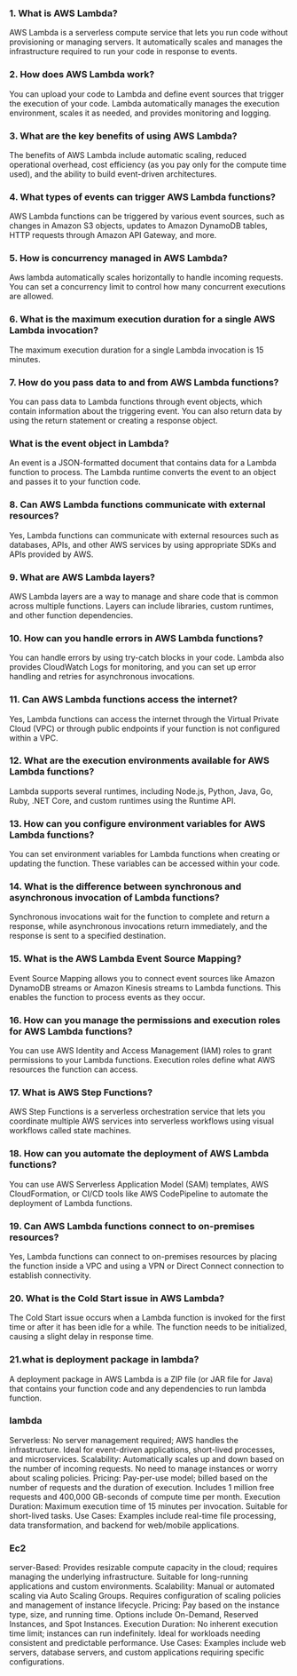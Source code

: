 ### 1. What is AWS Lambda?
AWS Lambda is a serverless compute service that lets you run code without provisioning or managing servers. It automatically scales and manages the infrastructure required to run your code in response to events.

### 2. How does AWS Lambda work?
You can upload your code to Lambda and define event sources that trigger the execution of your code. Lambda automatically manages the execution environment, scales it as needed, and provides monitoring and logging.

### 3. What are the key benefits of using AWS Lambda?
The benefits of AWS Lambda include automatic scaling, reduced operational overhead, cost efficiency (as you pay only for the compute time used), and the ability to build event-driven architectures.

### 4. What types of events can trigger AWS Lambda functions?
AWS Lambda functions can be triggered by various event sources, such as changes in Amazon S3 objects, updates to Amazon DynamoDB tables, HTTP requests through Amazon API Gateway, and more.

### 5. How is concurrency managed in AWS Lambda?
Aws lambda automatically scales horizontally to handle incoming requests. You can set a concurrency limit to control how many concurrent executions are allowed.

### 6. What is the maximum execution duration for a single AWS Lambda invocation?
The maximum execution duration for a single Lambda invocation is 15 minutes.

### 7. How do you pass data to and from AWS Lambda functions?
You can pass data to Lambda functions through event objects, which contain information about the triggering event. You can also return data by using the return statement or creating a response object.

### What is the event object in Lambda?
An event is a JSON-formatted document that contains data for a Lambda function to process. The Lambda runtime converts the event to an object and passes it to your function code.

### 8. Can AWS Lambda functions communicate with external resources?
Yes, Lambda functions can communicate with external resources such as databases, APIs, and other AWS services by using appropriate SDKs and APIs provided by AWS.

### 9. What are AWS Lambda layers?
AWS Lambda layers are a way to manage and share code that is common across multiple functions. Layers can include libraries, custom runtimes, and other function dependencies.

### 10. How can you handle errors in AWS Lambda functions?
You can handle errors by using try-catch blocks in your code. Lambda also provides CloudWatch Logs for monitoring, and you can set up error handling and retries for asynchronous invocations.

### 11. Can AWS Lambda functions access the internet?
Yes, Lambda functions can access the internet through the Virtual Private Cloud (VPC) or through public endpoints if your function is not configured within a VPC.

### 12. What are the execution environments available for AWS Lambda functions?
Lambda supports several runtimes, including Node.js, Python, Java, Go, Ruby, .NET Core, and custom runtimes using the Runtime API.

### 13. How can you configure environment variables for AWS Lambda functions?
You can set environment variables for Lambda functions when creating or updating the function. These variables can be accessed within your code.

### 14. What is the difference between synchronous and asynchronous invocation of Lambda functions?
Synchronous invocations wait for the function to complete and return a response, while asynchronous invocations return immediately, and the response is sent to a specified destination.

### 15. What is the AWS Lambda Event Source Mapping?
Event Source Mapping allows you to connect event sources like Amazon DynamoDB streams or Amazon Kinesis streams to Lambda functions. This enables the function to process events as they occur.

### 16. How can you manage the permissions and execution roles for AWS Lambda functions?
You can use AWS Identity and Access Management (IAM) roles to grant permissions to your Lambda functions. Execution roles define what AWS resources the function can access.

### 17. What is AWS Step Functions?
AWS Step Functions is a serverless orchestration service that lets you coordinate multiple AWS services into serverless workflows using visual workflows called state machines.

### 18. How can you automate the deployment of AWS Lambda functions?
You can use AWS Serverless Application Model (SAM) templates, AWS CloudFormation, or CI/CD tools like AWS CodePipeline to automate the deployment of Lambda functions.

### 19. Can AWS Lambda functions connect to on-premises resources?
Yes, Lambda functions can connect to on-premises resources by placing the function inside a VPC and using a VPN or Direct Connect connection to establish connectivity.

### 20. What is the Cold Start issue in AWS Lambda?
The Cold Start issue occurs when a Lambda function is invoked for the first time or after it has been idle for a while. The function needs to be initialized, causing a slight delay in response time.

### 21.what is deployment package in lambda?
A deployment package in AWS Lambda is a ZIP file (or JAR file for Java) that contains your function code and any dependencies to run lambda function.

### lambda
Serverless: No server management required; AWS handles the infrastructure. Ideal for event-driven applications, short-lived processes, and microservices.
Scalability: Automatically scales up and down based on the number of incoming requests. No need to manage instances or worry about scaling policies.
Pricing: Pay-per-use model; billed based on the number of requests and the duration of execution. Includes 1 million free requests and 400,000 GB-seconds of compute time per month.
Execution Duration: Maximum execution time of 15 minutes per invocation. Suitable for short-lived tasks.
Use Cases: Examples include real-time file processing, data transformation, and backend for web/mobile applications.


### Ec2
server-Based: Provides resizable compute capacity in the cloud; requires managing the underlying infrastructure. Suitable for long-running applications and custom environments.
Scalability: Manual or automated scaling via Auto Scaling Groups. Requires configuration of scaling policies and management of instance lifecycle.
Pricing: Pay based on the instance type, size, and running time. Options include On-Demand, Reserved Instances, and Spot Instances.
Execution Duration: No inherent execution time limit; instances can run indefinitely. Ideal for workloads needing consistent and predictable performance.
Use Cases: Examples include web servers, database servers, and custom applications requiring specific configurations.
